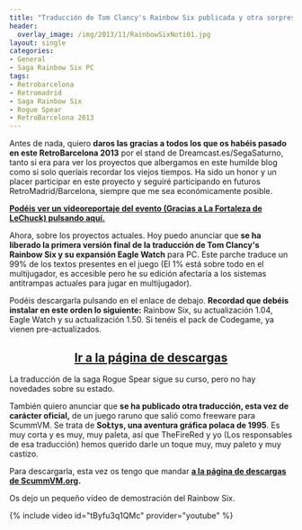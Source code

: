 ```yaml
---
title: "Traducción de Tom Clancy's Rainbow Six publicada y otra sorpresa"
header:
  overlay_image: /img/2013/11/RainbowSixNoti01.jpg
layout: single
categories:
- General
- Saga Rainbow Six PC
tags:
- Retrobarcelona
- Retromadrid
- Saga Rainbow Six
- Rogue Spear
- RetroBarcelona 2013
---
```

Antes de nada, quiero **daros las gracias a todos los que os habéis pasado en este 
RetroBarcelona 2013** por el stand de Dreamcast.es/SegaSaturno, tanto si era para ver 
los proyectos que albergamos en este humilde blog como si solo queríais recordar los 
viejos tiempos. Ha sido un honor y un placer participar en este proyecto y seguiré 
participando en futuros RetroMadrid/Barcelona, siempre que me sea económicamente posible.

<strong><a href="http://www.youtube.com/watch?v=SQDoPZaQFSY">Podéis ver un videoreportaje 
del evento (Gracias a La Fortaleza de LeChuck) pulsando aquí.</a></strong>

Ahora, sobre los proyectos actuales. Hoy puedo anunciar que **se ha liberado la primera 
versión final de la traducción de Tom Clancy's Rainbow Six y su expansión Eagle Watch** 
para PC. Este parche traduce un 99% de los textos presentes en el juego (El 1% está sobre 
todo en el multijugador, es accesible pero he su edición afectaría a los sistemas 
antitrampas actuales para jugar en multijugador).

Podéis descargarla pulsando en el enlace de debajo. **Recordad que debéis instalar en este 
orden lo siguiente:** Rainbow Six, su actualización 1.04, Eagle Watch y su actualización 
1.50. Si tenéis el pack de Codegame, ya vienen pre-actualizados.  
<h2 style="text-align: center;"><strong><a href="http://tiovictor.romhackhispano.org/saga-rainbow-six-para-pc/descargar/">Ir 
a la página de descargas</a></strong></h2>

La traducción de la saga Rogue Spear sigue su curso, pero no hay novedades sobre su estado.

También quiero anunciar que **se ha publicado otra traducción, esta vez de carácter oficial,** 
de un juego raruno que salió como freeware para ScummVM. Se trata de **SoŁtys, una aventura 
gráfica polaca de 1995**. Es muy corta y es muy, muy paleta, así que TheFireRed y yo 
(Los responsables de esa traducción) hemos querido darle un toque muy, muy paleto y muy 
castizo.

Para descargarla, esta vez os tengo que 
mandar <strong><a href="http://prdownloads.sourceforge.net/scummvm/soltys-es-v1.0.zip?download" target="_blank">a la página de descargas de ScummVM.org</a>.</strong>

Os dejo un pequeño vídeo de demostración del Rainbow Six.

{% include video id="tByfu3q1QMc" provider="youtube" %}
